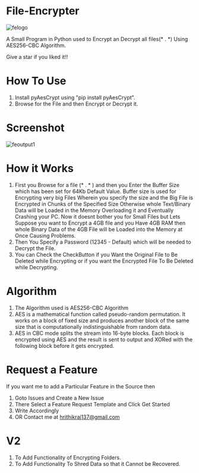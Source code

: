 # File-Encrypter
![felogo](https://user-images.githubusercontent.com/33039708/121789540-847a5300-cbf4-11eb-83b8-adc0c5321c39.JPG)

A Small Program in Python used to Encrypt an Decrypt all files(* . *) Using AES256-CBC Algorithm.

Give a star if you liked it!!

# How To Use
1. Install pyAesCrypt using "pip install pyAesCrypt".
2. Browse for the File and then Encrypt or Decrypt it.

# Screenshot

![feoutput1](https://user-images.githubusercontent.com/33039708/121799625-c8984280-cc4a-11eb-9e72-fdc2dd8e6965.JPG)

# How it Works
1. First you Browse for a file (* . * ) and then you Enter the Buffer Size which has been set for 64Kb Default Value. Buffer size is used for Encrypting very big Files Wherein you specify the size and the Big File is Encrypted in Chunks of the Specified Size Otherwise whole Text/Binary Data will be Loaded in the Memory Overloading it and Eventually Crashing your PC. Now it doesnt bother you for Small Files but Lets Suppose you want to Encrypt a 4GB file and you Have 4GB RAM then whole Binary Data of the 4GB File will be Loaded into the Memory at Once Causing Problems.
2. Then You Specify a Password (12345  - Default) which will be needed to Decrypt the File. 
3. You can Check the CheckButton if you Want the Original File to Be Deleted while Encrypting or if you want the Encrypted File To Be Deleted while Decrypting.

# Algorithm
1. The Algorithm used is AES256-CBC Algorithm
2. AES is a mathematical function called pseudo-random permutation. It works on a block of fixed size and produces another block of the same size that is computationally indistinguishable from random data.
3. AES in CBC mode splits the stream into 16-byte blocks. Each block is encrypted using AES and the result is sent to output and XORed with the following block before it gets encrypted.

# Request a Feature
If you want me to add a Particular Feature in the Source then

1. Goto Issues and Create a New Issue
2. There Select a Feature Request Template and Click Get Started
3. Write Accordingly
4. OR Contact me at hrithikraj137@gmail.com

# V2
1. To Add Functionality of Encrypting Folders.
2. To Add Functionality To Shred Data so that it Cannot be Recovered.
